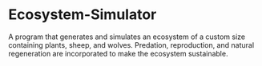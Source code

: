 # Ecosystem-Simulator
A program that generates and simulates an ecosystem of a custom size containing plants, sheep, and wolves. Predation, reproduction, and natural regeneration are incorporated to make the ecosystem sustainable.
